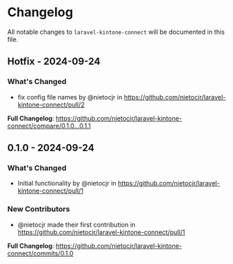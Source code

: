 # Changelog

All notable changes to `laravel-kintone-connect` will be documented in this file.

## Hotfix - 2024-09-24

### What's Changed

* fix config file names by @nietocjr in https://github.com/nietocjr/laravel-kintone-connect/pull/2

**Full Changelog**: https://github.com/nietocjr/laravel-kintone-connect/compare/0.1.0...0.1.1

## 0.1.0 - 2024-09-24

### What's Changed

* Initial functionality by @nietocjr in https://github.com/nietocjr/laravel-kintone-connect/pull/1

### New Contributors

* @nietocjr made their first contribution in https://github.com/nietocjr/laravel-kintone-connect/pull/1

**Full Changelog**: https://github.com/nietocjr/laravel-kintone-connect/commits/0.1.0
